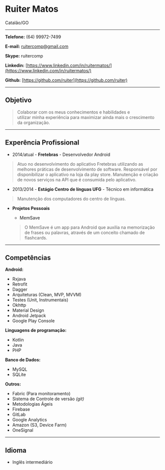 # Ruiter Matos
Catalão/GO

---

**Telefone:** (64) 99972-7499

**E-mail:** ruitercomp@gmail.com

**Skype:** ruitercomp

**Linkedin:** [https://www.linkedin.com/in/ruitermatos/](https://www.linkedin.com/in/ruitermatos/)

**Github:** [https://github.com/ruiter](https://github.com/ruiter)

---

## Objetivo
> Colaborar com os meus conhecimentos e habilidades e utilizar minha experiência para maximizar ainda mais o crescimento da organização.

---

## Experência Profissional
* 2014/atual - **Fretebras** - Desenvolvedor Android

> Atuo no desenvolvimento do aplicativo Fretebras utilizando as melhores práticas de desenvolvimento de software.
> Responsável por disponibilizar o aplicativo na loja da play store.
> Manutenção e criação de novos serviços na API que é consumida pelo aplicativo. 

* 2013/2014 - **Estágio Centro de línguas UFG** - Técnico em informática

> Manutenção dos computadores do centro de línguas.

* **Projetos Pessoais**

  * MemSave
  
  > O MemSave é um app para Android que auxilia na memorização de frases ou palavras, através de um conceito chamado de flashcards.

---

## Competências

**Android:**

* Rxjava
* Retrofit
* Dagger
* Arquiteturas (Clean, MVP, MVVM)
* Testes (Unit, Instrumentais)
* Okhttp
* Material Design
* Android Jetpack
* Google Play Console

**Linguagens de programação:**

* Kotlin
* Java
* PHP

**Banco de Dados:**

* MySQL
* SQLite

**Outros:**

* Fabric (Para monitoramento)
* Sistema de Controle de versão *(git)*
* Metodologias Ágeis
* Firebase
* GitLab
* Google Analytics
* Amazon (S3, Device Farm)
* OneSignal

---

## Idioma
* Inglês intermediário

